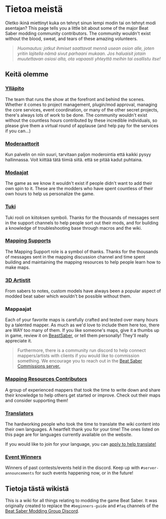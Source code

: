 # Tietoa meistä
Oletko ikinä miettinyt kuka on tehnyt sinun lempi modin tai on tehnyt modi asentajan? This page tells you a little bit about some of the major Beat Saber modding community contributors. The community wouldn't exist without the blood, sweat, and tears of these amazing volunteers.

> *Huomautus: jotkut ihmiset saattavat mennä usean osion alle, joten yritin lajitella nämä sivut parhaani mukaan. Jos haluaisit jotain muutettavan osiosi alta, ota vapaasti yhteyttä meihin tai osallistu itse!*

## Keitä olemme

### [Ylläpito](./staff.md)
The team that runs the show at the forefront and behind the scenes. Whether it comes to project management, plugin/mod approval, managing the core services, event coordination, or many of the other secret projects, there's always lots of work to be done. The community wouldn't exist without the countless hours contributed by these incredible individuals, so please give them a virtual round of applause (and help pay for the services if you can...)

### [Moderaattorit](./moderators.md)
Kun palvelin on niin suuri, tarvitaan paljon moderointia että kaikki pysyy hallinnassa. Voit kiittää tätä tiimiä siitä. että se pitää kadut puhtaina.

### [Modaajat](./modders.md)
The game as we know it wouldn't exist if people didn't want to add their own spin to it. These are the modders who have spent countless of their own hours to help us personalize the game.

### [Tuki](./supports.md)
Tuki rooli on kiitoksen symboli. Thanks for the thousands of messages sent in the support channels to help people sort out their mods, and for building a knowledge of troubleshooting base through macros and the wiki.

### [Mapping Supports](./mapping-supports.md)
The Mapping Support role is a symbol of thanks. Thanks for the thousands of messages sent in the mapping discussion channel and time spent building and maintaining the mapping resources to help people learn how to make maps.

### [3D Artistit](./3d-artists.md)
From sabers to notes, custom models have always been a popular aspect of modded beat saber which wouldn't be possible without them.

### Mappaajat
Each of your favorite maps is carefully crafted and tested over many hours by a talented mapper. As much as we'd love to include them here too, there are WAY too many of them. If you like someone's maps, give it a thumbs up in game, review it on [BeastSaber](https://bsaber.com), or tell them personally! They'll really appreciate it.

> Furthermore, there is a community run discord to help connect mappers/artists with clients if you would like to commission something. We encourage you to reach out in the [Beat Saber Commissions server.](https://discord.gg/4RbcH5G)

### [Mapping Resources Contributors](/mapping/mapping-credits.md)
A group of experienced mappers that took the time to write down and share their knowledge to help others get started or improve. Check out their maps and consider supporting them!

### [Translators](./translators.md)
The hardworking people who took the time to translate the wiki content into their own languages. A heartfelt thank you for your time! The ones listed on this page are for languages currently available on the website.

If you would like to join for your language, you can [apply to help translate!](https://forms.gle/e3BqA3poMjESARe76)

### [Event Winners](./event-winner.md)
Winners of past contests/events held in the discord. Keep up with `#server-announcements` for such events happening now, or in the future!

## Tietoja tästä wikistä
This is a wiki for all things relating to modding the game Beat Saber. It was originally created to replace the `#beginners-guide` and `#faq` channels of the [Beat Saber Modding Group Discord](https://discord.gg/beatsabermods).
